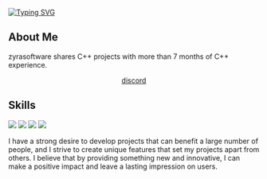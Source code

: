[![Typing SVG](https://readme-typing-svg.demolab.com?font=Fira+Code&pause=1000&color=BLUE&width=435&lines=Hi%2C+I'm+zyra;Cpp+Developer;Building+Projects)](https://git.io/typing-svg)

## About Me
zyrasoftware shares C++ projects with more than 7 months of C++ experience.

<div align="center">
 <a href="https://discord.com/users/754068065959805088">  discord </a>

</div>

## Skills

<img src="https://img.shields.io/badge/cpp%20-%23323330.svg?&style=for-the-badge&logo=cpp&logoColor=%23F7DF1E"> <img src="https://img.shields.io/badge/python%20-%2343853D.svg?&style=for-the-badge&logo=python&logoColor=white"> <img src="https://img.shields.io/badge/-Nodejs-43853d?style=for-the-badge&logo=Node.js&logoColor=white"> <img src="https://img.shields.io/badge/-C sharp-43853d?style=for-the-badge&logo=C sharp&logoColor=white">

I have a strong desire to develop projects that can benefit a large number of people, and I strive to create unique features that set my projects apart from others. I believe that by providing something new and innovative, I can make a positive impact and leave a lasting impression on users.

